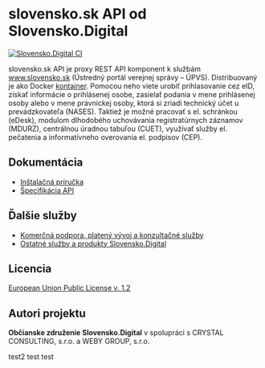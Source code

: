 # slovensko.sk API od Slovensko.Digital

[![Slovensko.Digital CI](https://github.com/slovensko-digital/slovensko-sk-api/workflows/Slovensko.Digital%20CI/badge.svg)](https://github.com/slovensko-digital/slovensko-sk-api/actions/workflows/slovensko_digital_ci.yml)

slovensko.sk API je proxy REST API komponent k službám www.slovensko.sk (Ústredný portál verejnej správy – ÚPVS). Distribuovaný je ako Docker [kontajner](https://ghcr.io/slovensko-digital/slovensko-sk-api). Pomocou neho viete urobiť prihlasovanie cez eID, získať informácie o prihlásenej osobe, zasielať podania v mene prihlásenej osoby alebo v mene právnickej osoby, ktorá si zriadi technický účet u prevádzkovateľa (NASES). Taktiež je možné pracovať s el. schránkou (eDesk), modulom dlhodobého uchovávania registratúrnych záznamov (MDURZ), centrálnou úradnou tabuľou (CUET), využívať služby el. pečatenia a informatívneho overovania el. podpisov (CEP).

## Dokumentácia

- [Inštalačná príručka](INSTALL.md)
- [Špecifikácia API](https://generator3.swagger.io/index.html?url=https://slovensko-sk-api.ekosystem.slovensko.digital/openapi.yaml)

## Ďalšie služby

- [Komerčná podpora, platený vývoj a konzultačné služby](https://ekosystem.slovensko.digital/sluzby/slovensko-sk-api)
- [Ostatné služby a produkty Slovensko.Digital](https://ekosystem.slovensko.digital)

## Licencia

[European Union Public License v. 1.2](LICENSE)

## Autori projektu

**Občianske združenie Slovensko.Digital** v spolupráci s CRYSTAL CONSULTING, s.r.o. a WEBY GROUP, s.r.o.

test2
test
test

